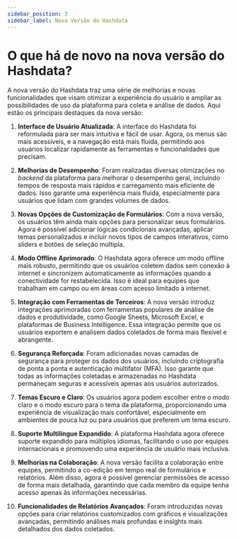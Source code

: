 ```yaml
---
sidebar_position: 3
sidebar_label: Nova Versão do Hashdata
---
```


# O que há de novo na nova versão do Hashdata?

A nova versão do Hashdata traz uma série de melhorias e novas funcionalidades que visam otimizar a experiência do usuário
e ampliar as possibilidades de uso da plataforma para coleta e análise de dados. Aqui estão os principais destaques da nova versão:

1. **Interface de Usuário Atualizada**: A interface do Hashdata foi reformulada para ser mais intuitiva e fácil de usar.
   Agora, os menus são mais acessíveis, e a navegação está mais fluida, permitindo aos usuários localizar rapidamente as
   ferramentas e funcionalidades que precisam.

2. **Melhorias de Desempenho**: Foram realizadas diversas otimizações no *backend* da plataforma para melhorar o desempenho
   geral, incluindo tempos de resposta mais rápidos e carregamento mais eficiente de dados. Isso garante uma experiência mais fluida,
   especialmente para usuários que lidam com grandes volumes de dados.

3. **Novas Opções de Customização de Formulários**: Com a nova versão, os usuários têm ainda mais opções para personalizar
   seus formulários. Agora é possível adicionar lógicas condicionais avançadas, aplicar temas personalizados e incluir novos
   tipos de campos interativos, como sliders e botões de seleção múltipla.

4. **Modo Offline Aprimorado**: O Hashdata agora oferece um modo offline mais robusto, permitindo que os usuários
   coletem dados sem conexão à internet e sincronizem automaticamente as informações quando a conectividade for restabelecida.
   Isso é ideal para equipes que trabalham em campo ou em áreas com acesso limitado à internet.

5. **Integração com Ferramentas de Terceiros**: A nova versão introduz integrações aprimoradas com ferramentas populares
   de análise de dados e produtividade, como Google Sheets, Microsoft Excel, e plataformas de Business Intelligence.
   Essa integração permite que os usuários exportem e analisem dados coletados de forma mais flexível e abrangente.

6. **Segurança Reforçada**: Foram adicionadas novas camadas de segurança para proteger os dados dos usuários, incluindo
   criptografia de ponta a ponta e autenticação multifator (MFA). Isso garante que todas as informações coletadas e armazenadas no Hashdata permaneçam seguras e acessíveis apenas aos usuários autorizados.

7. **Temas Escuro e Claro**: Os usuários agora podem escolher entre o modo claro e o modo escuro para o tema da plataforma,
   proporcionando uma experiência de visualização mais confortável, especialmente em ambientes de pouca luz ou para usuários que preferem um tema escuro.

8. **Suporte Multilíngue Expandido**: A plataforma Hashdata agora oferece suporte expandido para múltiplos idiomas,
   facilitando o uso por equipes internacionais e promovendo uma experiência de usuário mais inclusiva.

9. **Melhorias na Colaboração**: A nova versão facilita a colaboração entre equipes, permitindo a co-edição em tempo
   real de formulários e relatórios. Além disso, agora é possível gerenciar permissões de acesso de forma mais detalhada, garantindo que cada membro da equipe tenha acesso apenas às informações necessárias.

10. **Funcionalidades de Relatórios Avançados**: Foram introduzidas novas opções para criar relatórios customizados com
    gráficos e visualizações avançadas, permitindo análises mais profundas e insights mais detalhados dos dados coletados.
